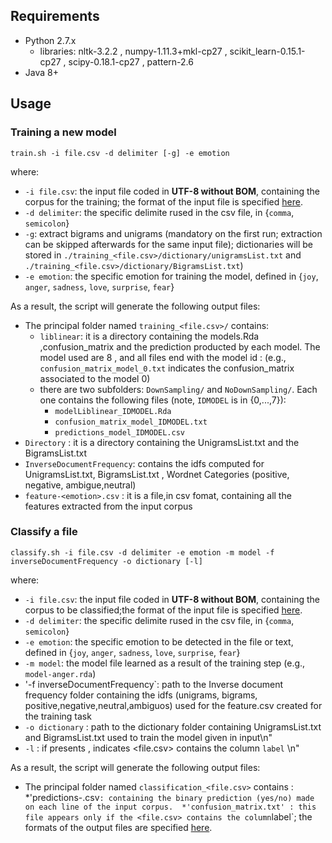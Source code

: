 ## Requirements
* Python 2.7.x
  * libraries: nltk-3.2.2 , numpy-1.11.3+mkl-cp27 , scikit_learn-0.15.1-cp27 , scipy-0.18.1-cp27 , pattern-2.6
* Java 8+

## Usage

### Training a new model
```
train.sh -i file.csv -d delimiter [-g] -e emotion 
```
where:
* `-i file.csv`: the input file coded in **UTF-8 without BOM**, containing the corpus for the training; the format of the input file is specified [here](https://github.com/collab-uniba/Emotion_and_Polarity_SO/wiki/File-format-for-training-corpus).
* `-d delimiter`: the specific delimite rused in the csv file, in {`comma`, `semicolon`}
* `-g`: extract bigrams and unigrams (mandatory on the first run; extraction can be skipped afterwards for the same input file); dictionaries will be stored in `./training_<file.csv>/dictionary/unigramsList.txt` and `./training_<file.csv>/dictionary/BigramsList.txt`)
* `-e emotion`: the specific emotion for training the model, defined in {`joy`, `anger`, `sadness`, `love`, `surprise`, `fear`}

As a result, the script will generate the following output files:

* The principal folder named `training_<file.csv>/` contains:
   * `liblinear`: it is a directory containing the models.Rda ,confusion_matrix and the prediction producted by each model. The model used are 8 , and all files end with the model id : (e.g., `confusion_matrix_model_0.txt` indicates the confusion_matrix associated to the model 0)
   * there are two subfolders: `DownSampling/` and `NoDownSampling/`. Each one contains the following files  (note, `IDMODEL` is in {0,...,7}):
      * `modelLiblinear_IDMODEL.Rda` 
      * `confusion_matrix_model_IDMODEL.txt` 
      * `predictions_model_IDMODEL.csv`
* `Directory` : it is a directory containing the UnigramsList.txt and the BigramsList.txt 
* `InverseDocumentFrequency`: contains the idfs computed for UnigramsList.txt, BigramsList.txt , Wordnet Categories (positive, negative, ambigue,neutral)
* `feature-<emotion>.csv` : it is a file,in csv fomat, containing all the features extracted from the input corpus


### Classify a file
```
classify.sh -i file.csv -d delimiter -e emotion -m model -f inverseDocumentFrequency -o dictionary [-l]
```
where:
* `-i file.csv`: the input file coded in **UTF-8 without BOM**, containing the corpus to be classified;the format of the input file is specified [here](https://github.com/collab-uniba/Emotion_and_Polarity_SO/wiki/File-format-for-classification-corpus).
* `-d delimiter`: the specific delimite rused in the csv file, in {`comma`, `semicolon`}
* `-e emotion`: the specific emotion to be detected in the file or text, defined in {`joy`, `anger`, `sadness`, `love`, `surprise`, `fear`}
* `-m model`: the model file learned as a result of the training step (e.g., `model-anger.rda`)
* '-f inverseDocumentFrequency`: path to the Inverse document frequency folder containing  the idfs (unigrams, bigrams, positive,negative,neutral,ambiguos) used for the feature.csv created for the training task
* `-o dictionary` : path to the dictionary folder containing  UnigramsList.txt and BigramsList.txt used to train the model given in input\n"
* `-l` : if presents , indicates  <file.csv> contains the column `label` \n"

As a result, the script will generate the following output files:
* The principal folder named `classification_<file.csv>` contains :
*'predictions-<emotion>.csv` : containing the binary prediction (yes/no) made on each line of the input corpus. 
*'confusion_matrix.txt' : this file appears only if the <file.csv> contains the column `label`; 
the formats of the output files are specified [here](https://github.com/collab-uniba/Emotion_and_Polarity_SO/wiki/File-format-for-classification-output).

